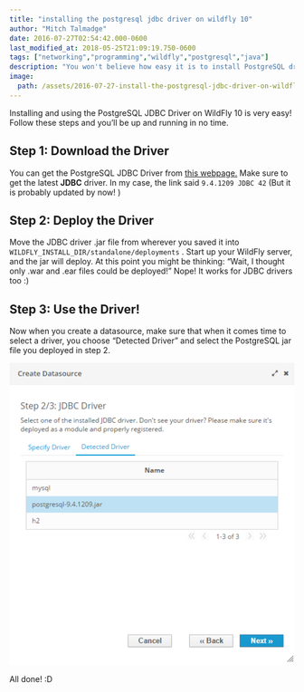 ```yaml
---
title: "installing the postgresql jdbc driver on wildfly 10"
author: "Mitch Talmadge"
date: 2016-07-27T02:54:42.000-0600
last_modified_at: 2018-05-25T21:09:19.750-0600
tags: ["networking","programming","wildfly","postgresql","java"]
description: "You won't believe how easy it is to install PostgreSQL drivers on JBoss WildFly!"
image:
  path: /assets/2016-07-27-install-the-postgresql-jdbc-driver-on-wildfly-10/1*IiwJRJ5PzqhwJ7gqD1ZtXA.png
---
```


Installing and using the PostgreSQL JDBC Driver on WildFly 10 is very easy! Follow these steps and you’ll be up and running in no time.
## Step 1: Download the Driver

You can get the PostgreSQL JDBC Driver from [this webpage.](https://jdbc.postgresql.org/download.html) Make sure to get the latest **JDBC** driver. In my case, the link said `9.4.1209 JDBC 42` (But it is probably updated by now! )
## Step 2: Deploy the Driver

Move the JDBC driver .jar file from wherever you saved it into `WILDFLY_INSTALL_DIR/standalone/deployments` . Start up your WildFly server, and the jar will deploy. At this point you might be thinking: “Wait, I thought only .war and .ear files could be deployed!” Nope! It works for JDBC drivers too :)
## Step 3: Use the Driver!

Now when you create a datasource, make sure that when it comes time to select a driver, you choose “Detected Driver” and select the PostgreSQL jar file you deployed in step 2.

![](/assets/images/2016-07-27-install-the-postgresql-jdbc-driver-on-wildfly-10/1*IiwJRJ5PzqhwJ7gqD1ZtXA.png)

All done! :D

